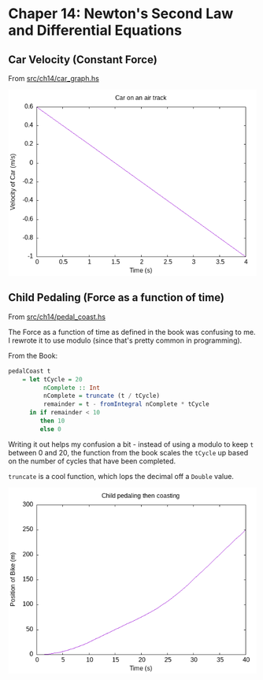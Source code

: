 # Chaper 14: Newton's Second Law and Differential Equations

## Car Velocity (Constant Force)

From [src/ch14/car_graph.hs](../src/ch14/car_graph.hs)

![Car velocity as a function of time in Example 14.1](./images/ch14_car_graph.png)

## Child Pedaling (Force as a function of time)

From [src/ch14/pedal_coast.hs](../src/ch14/pedal_coast.hs)

The Force as a function of time as defined in the book was confusing to me. I
rewrote it to use modulo (since that's pretty common in programming).

From the Book:

``` haskell
pedalCoast t 
    = let tCycle = 20
          nComplete :: Int
          nComplete = truncate (t / tCycle)
          remainder = t - fromIntegral nComplete * tCycle
      in if remainder < 10
         then 10 
         else 0
```

Writing it out helps my confusion a bit - instead of using a modulo to keep `t`
between 0 and 20, the function from the book scales the `tCycle` up based on the
number of cycles that have been completed.

`truncate` is a cool function, which lops the decimal off a `Double` value.

![Child Pedaling then Coasting 14.5](./images/ch14_pedal_coast.png)
